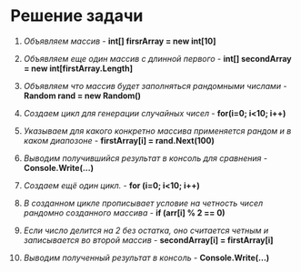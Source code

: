# Решение задачи
1. *Объявляем массив* - **int[] firsrArray = new int[10]**

2. *Объявляем еще один массив с длинной первого* - **int[] secondArray = new int[firstArray.Length]**

3. *Объявляем что массив будет заполняться рандомными числами* - **Random rand = new Random()**

4. *Создаем цикл для генерации случайных чисел* - **for(i=0; i<10; i++)**

5. *Указываем для какого конкретно массива применяется рандом и в каком диапозоне* - **firstArray[i] = rand.Next(100)**

6. *Выводим получившийся результат в консоль для сравнения* - **Console.Write(...)**

7. *Создаем ещё один цикл.* - **for (i=0; i<10; i++)**

8. *В созданном цикле прописывает условие на четность чисел рандомно созданного массива* - **if (arr[i] % 2 == 0)**

9. *Если число делится на 2 без остатка, оно считается четным и записывается во второй массив* - **secondArray[i] = firstArray[i]**

10. *Выводим полученный результат в консоль* - **Console.Write(...)**
